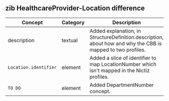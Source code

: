 ## zib HealthcareProvider-Location difference

| Concept         | Category          | Description                             | 
|-----------------|-------------------|-----------------------------------------|
| description | textual | Added explanation, in StructureDefinition.description, about how and why the CBB is mapped to two profiles.
|`Location.identifier` | element | Added a slice of identifier to map LocationNumber which isn't mapped in the Nictiz profiles.
|`TO DO` | element | Added DepartmentNumber concept.